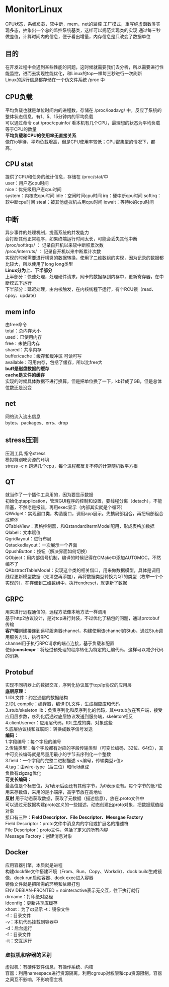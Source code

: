 # MonitorLinux
CPU状态，系统负载，软中断，mem，net的监控
工厂模式，重写纯虚函数类实现多态，抽象出一个总的监控系统基类，这样可以规范实现类的实现
通过每三秒做差值，计算时间内的信息，便于看出增量，内存信息是只改变了数据单位

## 目的
在开发过程中会遇到某些性能的问题，这时候就需要我们去分析，所以需要进行性能监控，进而去实现性能优化，和Linux的top一样每三秒进行一次刷新  
Linux的运行信息都存储在一个伪文件系统  /proc 中  

## CPU负载
平均负载也就是单位时间内的进程数，存储在 /proc/loadavg/ 中，反应了系统的整体状态信息，有1、5、15分钟内的平均负载  
可以通过命令 cat /proc/cpuinfo/ 看本机有几个CPU，最理想的状态为平均负载等于CPU的数量  
**平均负载和CPU的使用率无直接关系**  
像在io等待，平均负载增高，但是CPU使用率较低；CPU密集型的情况下，都高。  

## CPU stat
提供了CPU和任务的统计信息，存储在 /proc/stat/中  
user：用户态cpu时间  
nice：优先级用户态cpu时间  
system：内核态cpu时间
idle：空闲时间cpu时间
irq：硬中断cpu时间
softirq：软中断cpu时间
steal：被其他虚拟机占用cpu时间
iowait：等待io的cpu时间

## 中断
异步事件的处理机制，提高系统的并发能力  
会打断其他正常程序，如果终端运行时间太长，可能会丢失其他中断
/proc/softirqs/ ： 记录自开机以来软中断积累次数  
/proc/interruts/ ： 记录自开机以来中断累计次数  
实现的时候需要进行横竖的数据转换，使用了二维数组的实现，因为记录的数据都比较大，所以使用了long long类型  
**Linux分为上、下半部分**  
上半部分：快速处理，处理硬件请求，网卡的数据存到内存中，更新寄存器，在中断模式下运行  
下半部分：延迟处理，由内核触发，在内核线程下运行，有个RCU锁（read、cpoy、update）  


## mem info
由free命令  
total：总内存大小  
used：已使用内存  
free：未使用内存  
shared：共享内存  
buffer/cache：缓存和缓冲区  可读可写  
available：可用内存，包括了缓存，所以比free大  
**buff是磁盘数据的缓存**  
**cache是文件的缓存**  
实现的时候具体数据不进行换算，但是把单位换了一下，kb转成了GB，但是总体位数还是没变

## net
网络流入流出信息  
bytes、packages、errs、drop  

## stress压测
压测工具   指令stress <options>  
模拟特别吃资源的环境  
stress -c n   跑满几个cpu，每个进程都反复不停的计算随机数平方根  

## QT
就当作了一个插件工具用的，因为要显示数据    
初始化qtapplication，管理GUI程序的控制和设置，要线程分离（detach），不能阻塞，不然老是报错，再用exec显示（内部其实就是个循环）  
QWidget：实现窗口类，构造窗口，调用app展示。先搞局部组合，再把局部组合成整体  
QTableView：表格控制器，和QstandardItermModel配用，形成表格加数据  
Qlabel：文本赋值  
Qgridlayout：进行布局  
Qstackedlayout：一次展示一个界面  
QpushButton：按钮（解决界面如何切换）  
QObject：用内部信号机制，编译的时候记得在CMake中添加AUTOMOC，不然编不了  
QAbstractTableModel：实现这个类的相关借口，用来做数据模型，具体是调用线程更新模型数据（先清空再添加），再将数据类型转换为QT的类型（枚举一个个实现的），在存储到二维数组中，执行endreset，就更新了数据  

## GRPC
用来进行远程通信的，远程方法像本地方法一样调用  
基于http2协议设计，是对tcp进行封装，不过优化了粘包的问题，通过protobuf传输  
**客户端**创建接连到远程服务器channel，构建使用该channel的Stub，通过Stub调用服务方法，执行RPC  
channel用于执行RPC请求的端点连接，基于负载和配置  
使用**constexpr**：将经过预处理的程序转化为特定的汇编代码，这样可以减少代码的消耗  

## Protobuf  
实现不同机器上的数据交互，序列化协议属于tcp/ip协议的应用层  
**底层原理：**  
1.IDL文件：约定通信的数据结构  
2.IDL compile：编译器，编译IDL文件，生成相应库和代码  
3.stub/skeleton lib：负责序列化和反序列化的代码，其中stub放在客户端，接受应用层参数，序列化后通过底层协议发送到服务端，skeleton相反  
4.client/server：应用层代码，IDL生成的类、对象这些  
5.底层协议栈和互联网：转换成数字信号发送  
**编码：**  
1.字段编号：每个字段的编号  
2.传输类型：每个字段都有对应的字段传输类型（可变长编码、32位、64位），其中可变长编码就是尽量用最小的字节去序列化一个整数  
3.field：一个字段的完整二进制描述 <<编号，传输类型>值>  
4.tag：由wire-type（后三位）和field组成  
负数有zigzag优化  
**可变长编码：**  
最高位是个标志位，为1表示后面还有其他字节，为0表示没有。每个字节的低7位用来存数值，采用的是小端序，高字节放在高地址  
**反射**
用于动态获取数据，获取了元数据（描述信息），放在.proto文件中  
可以通过元数据构建proto定义的一些描述，动态创建出proto对象，把数据赋值给对象  
接口有三种：**Field Descriptor、File Descriptor、Messgae Factory**  
Field Descriptor：proto文件中消息内的字段或扩展名的描述符  
File Descriptor：proto文件，包括了定义的所有内容  
Message Factory：创建消息对象  

## Docker
应用容器引擎，本质就是进程  
构建dockfile文件搭建环境（From、Run、Copy、Workdir）、dock build生成镜像、dock run启动容器、dock exec进入容器  
镜像文件就是把所需的环境和依赖打包  
ENV DEBIAN-FRONTED = nointeractive表示无交互，往下执行就行  
dirname：打印绝对路径  
Idconfig：更新共享库缓存  
xhost：为了qt显示
-t：镜像文件  
-f：目录文件  
-v：本机代码挂载到容器中  
-d：后台运行  
-f：目录文件  
-it：交互运行  

### 虚拟机和容器的区别
虚拟机：有硬件软件信息，有操作系统、内核  
容器：利用namespace进行资源隔离，利用cgroup对权限和cpu资源限制，容器之间互不影响，不影响宿主机  
